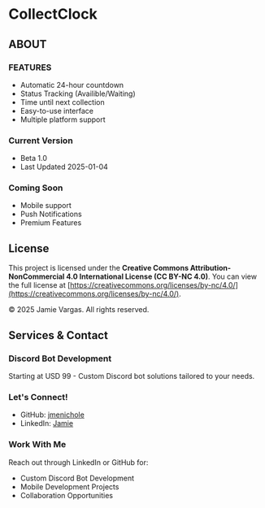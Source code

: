 # CollectClock

## ABOUT

### FEATURES
- Automatic 24-hour countdown
- Status Tracking (Availible/Waiting)
- Time until next collection
- Easy-to-use interface
- Multiple platform support

### Current Version
- Beta 1.0
- Last Updated 2025-01-04

### Coming Soon
- Mobile support
- Push Notifications
- Premium Features

## License

This project is licensed under the **Creative Commons Attribution-NonCommercial 4.0 International License (CC BY-NC 4.0)**. You can view the full license at [https://creativecommons.org/licenses/by-nc/4.0/](https://creativecommons.org/licenses/by-nc/4.0/).

© 2025 Jamie Vargas. All rights reserved.

## Services & Contact

### Discord Bot Development
Starting at USD 99 - Custom Discord bot solutions tailored to your needs.

### Let's Connect!
- GitHub: [jmenichole](https://github.com/jmenichole)
- LinkedIn: [Jamie](https://linkedin.com/in/jmenichole0)

### Work With Me
Reach out through LinkedIn or GitHub for:
- Custom Discord Bot Development
- Mobile Development Projects
- Collaboration Opportunities